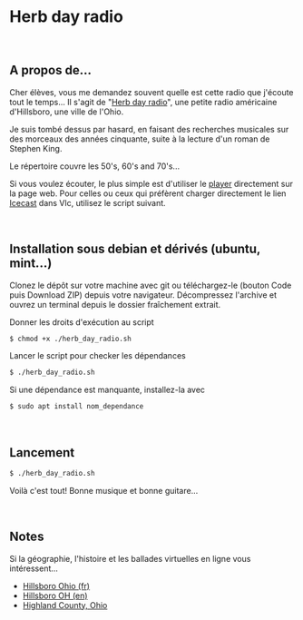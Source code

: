 
# Herb day radio

<br/>

## A propos de...

Cher élèves, vous me demandez souvent quelle est cette radio que j'écoute tout le temps...
Il s'agit de "[Herb day radio](https://herbdayradio.com/)", une petite radio américaine d'Hillsboro, une ville de l'Ohio.

Je suis tombé dessus par hasard, en faisant des recherches musicales sur des morceaux des années cinquante, suite à la lecture d'un roman de Stephen King.

Le répertoire couvre les 50's, 60's and 70's...

Si vous voulez écouter, le plus simple est d'utiliser le [player](http://live.mystreamplayer.com/herbday) directement sur la page web.
Pour celles ou ceux qui préfèrent charger directement le lien [Icecast](https://fr.wikipedia.org/wiki/Icecast) dans Vlc, utilisez le script suivant.

<br/>

## Installation sous debian et dérivés (ubuntu, mint...)

Clonez le dépôt sur votre machine avec git ou téléchargez-le (bouton Code puis Download ZIP) depuis votre navigateur.
Décompressez l'archive et ouvrez un terminal depuis le dossier fraîchement extrait.

Donner les droits d'exécution au script

```bash
$ chmod +x ./herb_day_radio.sh
```

Lancer le script pour checker les dépendances

```bash
$ ./herb_day_radio.sh
```

Si une dépendance est manquante, installez-la avec

```bash
$ sudo apt install nom_dependance
```

<br/>

## Lancement

```bash
$ ./herb_day_radio.sh
```

Voilà c'est tout! Bonne musique et bonne guitare...

<br/>

## Notes

Si la géographie, l'histoire et les ballades virtuelles en ligne vous intéressent...

* [Hillsboro Ohio (fr)](https://fr.wikipedia.org/wiki/Hillsboro_(Ohio))
* [Hillsboro OH (en)](https://en.wikipedia.org/wiki/Hillsboro,_Ohio)
* [Highland County, Ohio](https://en.wikipedia.org/wiki/Highland_County,_Ohio)

